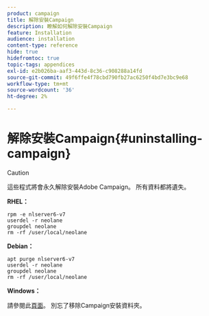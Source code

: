 ```yaml
---
product: campaign
title: 解除安裝Campaign
description: 瞭解如何解除安裝Campaign
feature: Installation
audience: installation
content-type: reference
hide: true
hidefromtoc: true
topic-tags: appendices
exl-id: e2b026ba-aaf3-443d-8c36-c908288a14fd
source-git-commit: 49f6ffe4f78cbd790fb27ac6250f4bd7e3bc9e68
workflow-type: tm+mt
source-wordcount: '36'
ht-degree: 2%

---
```


# 解除安裝Campaign{#uninstalling-campaign}



>[!CAUTION]
>
>這些程式將會永久解除安裝Adobe Campaign。 所有資料都將遺失。

**RHEL：**

```
rpm -e nlserver6-v7
userdel -r neolane
groupdel neolane
rm -rf /user/local/neolane
```

**Debian：**

```
apt purge nlserver6-v7
userdel -r neolane
groupdel neolane
rm -rf /user/local/neolane
```

**Windows：**

請參閱此[頁面](../../migration/using/migrating-in-windows-for-adobe-campaign-7.md#deleting-and-cleansing-adobe-campaign-previous-version)。 別忘了移除Campaign安裝資料夾。

